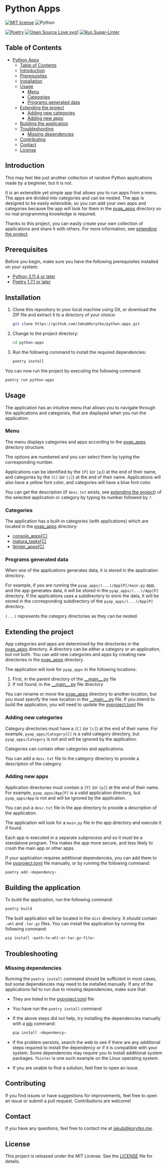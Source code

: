 # Python Apps

[![MIT license](https://img.shields.io/badge/License-MIT-blue.svg?style=for-the-badge)](LICENSE)
![Python](https://img.shields.io/badge/python-3670A0?style=for-the-badge&logo=python&logoColor=ffdd54)

[![Poetry](https://img.shields.io/endpoint?url=https://python-poetry.org/badge/v0.json)](https://python-poetry.org/)
[![Open Source Love svg1](https://badges.frapsoft.com/os/v1/open-source.svg?v=103)](https://github.com/ellerbrock/open-source-badges/)
[![Run Super-Linter](https://github.com/JakubKorytko/python-apps/actions/workflows/super-linter.yml/badge.svg)](https://github.com/JakubKorytko/python-apps/actions/workflows/super-linter.yml)

## Table of Contents

- [Python Apps](#python-apps)
  - [Table of Contents](#table-of-contents)
  - [Introduction](#introduction)
  - [Prerequisites](#prerequisites)
  - [Installation](#installation)
  - [Usage](#usage)
    - [Menu](#menu)
    - [Categories](#categories)
    - [Programs generated data](#programs-generated-data)
  - [Extending the project](#extending-the-project)
    - [Adding new categories](#adding-new-categories)
    - [Adding new apps](#adding-new-apps)
  - [Building the application](#building-the-application)
  - [Troubleshooting](#troubleshooting)
    - [Missing dependencies](#missing-dependencies)
  - [Contributing](#contributing)
  - [Contact](#contact)
  - [License](#license)

## Introduction

This may feel like just another collection of random Python applications made by a beginner,
but it is not.

It is an extensible yet simple app that allows you to run apps from a menu.
The apps are divided into categories and can be nested.
The app is designed to be easily extensible,
so you can add your own apps and categories because the app will look for them
in the [pyap_apps](./pyap_apps/) directory so no real programming knowledge is required.

Thanks to this project, you can easily create your own collection of applications and share it with others.
For more information, see [extending the project](#extending-the-project).

## Prerequisites

Before you begin, make sure you have the following prerequisites installed on your system:

- [Python 3.11.4 or later](https://www.python.org/downloads/)
- [Poetry 1.7.1 or later](https://python-poetry.org/docs/#installation)

## Installation

1. Clone this repository to your local machine using Git,
or download the ZIP file and extract it to a directory of your choice:

    ```bash
    git clone https://github.com/JakubKorytko/python-apps.git
    ```

1. Change to the project directory:

    ```bash
    cd python-apps
    ```

1. Run the following command to install the required dependencies:

    ```bash
    poetry install
    ```

You can now run the project by executing the following command:

```bash
poetry run python-apps
```

## Usage

The application has an intuitive menu that allows you to navigate through the applications and categories,
that are displayed when you run the application.

### Menu

The menu displays categories and apps according to the
[pyap_apps](./pyap_apps/) directory structure.

The options are numbered and you can select them by typing the corresponding number.

Applications can be identified by the `[P]` (or `[p]`) at the end of their name,
and categories by the `[C]` (or `[c]`) at the end of their name.
Applications will also have a yellow font color, and categories will have a blue font color.

You can get the description (if `desc.txt` exists,
see [extending the project](#extending-the-project)) of the selected application or category
by typing its number followed by `?`.

### Categories

The application has a built-in categories (with applications) which are located in the [pyap_apps](./pyap_apps/) directory:

- [console_apps[C]](./pyap_apps/console_apps[C]/)
- [matura_tasks[C]](./pyap_apps/matura_tasks[C]/)
- [tkinter_apps[C]](./pyap_apps/tkinter_apps[C]/)

### Programs generated data

When one of the applications generates data, it is stored in the application directory.

For example, if you are running the `pyap_apps/(...)/App[P]/main.py` app,
and the app generates data, it will be stored in the `pyap_apps/(...)/App[P]` directory.
If the applications uses a subdirectory to store the data,
it will be stored in the corresponding subdirectory of the `pyap_apps/(...)/App[P]` directory.

`(...)` represents the category directories as they can be nested.

## Extending the project

App categories and apps are determined by the directories in the [pyap_apps](./pyap_apps/) directory.
A directory can be either a category or an application, but not both.
You can add new categories and apps by creating new directories in the [pyap_apps](./pyap_apps/) directory.

The application will look for `pyap_apps` in the following locations:

1. First, in the parent directory of the [\_\_main\_\_.py](./python_apps/__main__.py) file
2. If not found, in the [\_\_main\_\_.py](./python_apps/__main__.py) file directory

You can rename or move the [pyap_apps](./pyap_apps/) directory to another location,
but you must specify the new location in the [\_\_main\_\_.py](./python_apps/__main__.py) file.
If you intend to build the application, you will need to update the [pyproject.toml](./pyproject.toml) file.

### Adding new categories

Category directories must have a `[C]` (or `[c]`) at the end of their name.
For example, `pyap_apps/Category[C]` is a valid category directory,
but `pyap_apps/Category` is not and will be ignored by the application.

Categories can contain other categories and applications.

You can add a `desc.txt` file to the category directory
to provide a description of the category.

### Adding new apps

Application directories must contain a `[P]` (or `[p]`) at the end of their name.
For example, `pyap_apps/App[P]` is a valid application directory,
but `pyap_apps/App` is not and will be ignored by the application.

You can put a `desc.txt` file in the app directory
to provide a description of the application.

The application will look for a `main.py` file in the app directory
and execute it if found.

Each app is executed in a separate subprocess and so it must be a standalone program.
This makes the app more secure, and less likely to crash the main app or other apps.

If your application requires additional dependencies,
you can add them to the [pyproject.toml](./pyproject.toml) file manually,
or by running the following command:

```bash
poetry add <dependency>
```

## Building the application

To build the application, run the following command:

```bash
poetry build
```

The built application will be located in the `dist` directory.
It should contain `.whl` and `.tar.gz` files. You can install the application by running the following command:

```bash
pip install <path-to-whl-or-tar.gz-file>
```

## Troubleshooting

### Missing dependencies

Running the `poetry install` command should be sufficient in most cases,
but some dependencies may need to be installed manually.
If any of the applications fail to run due to missing dependencies,
make sure that:

- They are listed in the [pyproject.toml](./pyproject.toml) file
- You have run the `poetry install` command
- If the above steps did not help, try installing the dependencies manually
with a [pip](https://pip.pypa.io/en/stable/) command:

    ```bash
    pip install <dependency>
    ```

- If the problem persists, search the web to see if there are any additional steps required
to install the dependency or if it is compatible with your system.
Some dependencies may require you to install additional system packages.
`Tkinter` is one such example on the Linux operating system.

- If you are unable to find a solution, feel free to open an issue.

## Contributing

If you find issues or have suggestions for improvements,
feel free to open an issue or submit a pull request.
Contributions are welcome!

## Contact

If you have any questions, feel free to contact me at <jakub@korytko.me>.

## License

This project is released under the MIT License. See the [LICENSE](LICENSE) file for details.
